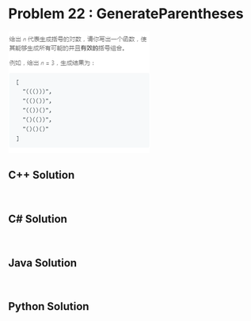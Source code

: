 
# Problem 22 : GenerateParentheses

<img src="https://github.com/Peefy/PeefyLeetCode/blob/master/doc/1-100/22.GenerateParentheses/problem.png"/>

## C++ Solution

```c++



```

## C# Solution

```csharp



```

## Java Solution

```java



```

## Python Solution

```python



```


